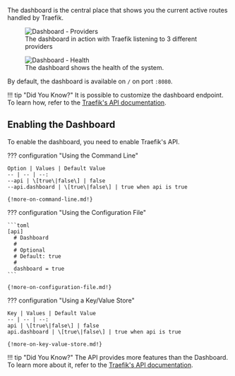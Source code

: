 The dashboard is the central place that shows you the current active routes handled by Traefik. 

<figure>
   <img src="/img/web.frontend.png" alt="Dashboard - Providers" />
   <figcaption>The dashboard in action with Traefik listening to 3 different providers</figcaption>
</figure>


<figure>
   <img src="/img/traefik-health.png" alt="Dashboard - Health" />
   <figcaption>The dashboard shows the health of the system.</figcaption>
</figure>

By default, the dashboard is available on `/` on port `:8080`.

!!! tip "Did You Know?"
    It is possible to customize the dashboard endpoint. 
    To learn how, refer to the [Traefik's API documentation](/advanced/api.md).
    
## Enabling the Dashboard

To enable the dashboard, you need to enable Traefik's API.

??? configuration "Using the Command Line"

    Option | Values | Default Value 
    -- | -- | --:
    --api | \[true\|false\] | false
    --api.dashboard | \[true\|false\] | true when api is true 
    
    {!more-on-command-line.md!}

??? configuration "Using the Configuration File"

    ```toml
    [api] 
      # Dashboard
      #
      # Optional
      # Default: true
      #
      dashboard = true
    ```
    
    {!more-on-configuration-file.md!}

??? configuration "Using a Key/Value Store"

    Key | Values | Default Value
    -- | -- | --:
    api | \[true\|false\] | false
    api.dashboard | \[true\|false\] | true when api is true 
    
    {!more-on-key-value-store.md!}
    
!!! tip "Did You Know?"
    The API provides more features than the Dashboard. 
    To learn more about it, refer to the [Traefik's API documentation](/advanced/api.md).

